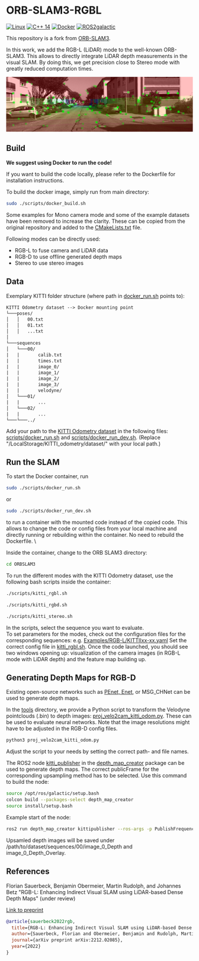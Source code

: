 # ORB-SLAM3-RGBL

[![Linux](https://img.shields.io/badge/os-linux-blue.svg)](https://www.linux.org/)
[![C++ 14](https://img.shields.io/badge/c++-14-blue.svg)](https://en.cppreference.com/w/cpp/14)
[![Docker](https://badgen.net/badge/icon/docker?icon=docker&label)](https://www.docker.com/)
[![ROS2galactic](https://img.shields.io/badge/ros2-galactic-blue.svg)](https://docs.ros.org/en/galactic/index.html)

This repository is a fork from [ORB-SLAM3](https://github.com/UZ-SLAMLab/ORB_SLAM3).

In this work, we add the RGB-L (LiDAR) mode to the well-known ORB-SLAM3.
This allows to directly integrate LiDAR depth measurements in the visual SLAM.
By doing this, we get precision close to Stereo mode with greatly reduced computation times.

![ORB_SLAM3 RGB-L](./resources/Screenshot.png "Screenshot of RGB-L")

## Build

**We suggest using Docker to run the code!**

If you want to build the code locally, please refer to the Dockerfile for installation instructions.

To build the docker image, simply run from main directory:

 ``` bash
 sudo ./scripts/docker_build.sh
 ```

Some examples for Mono camera mode and some of the example datasets have been removed to increase the clarity. These can be copied from the original repository and added to the [CMakeLists.txt](CMakeLists.txt) file.

Following modes can be directly used:

- RGB-L to fuse camera and LiDAR data
- RGB-D to use offline generated depth maps
- Stereo to use stereo images

## Data

Exemplary KITTI folder structure (where path in [docker_run.sh](scripts/docker_run.sh) points to):

```files
KITTI Odometry dataset --> Docker mounting point
└───poses/
│   │   00.txt
│   │   01.txt
│   │   ...txt
│
└───sequences
│   └───00/
|   |       calib.txt
|   |       times.txt
|   |       image_0/
|   |       image_1/
|   |       image_2/
|   |       image_3/
|   |       velodyne/
│   └───01/
|   |       ...
│   └───02/
|   |       ...
└───└───../
```

Add your path to the [KITTI Odometry dataset](https://www.cvlibs.net/datasets/kitti/eval_odometry.php) in the following files:
[scripts/docker_run.sh](scripts/docker_run.sh#L11) and [scripts/docker_run_dev.sh](scripts/docker_run_dev.sh#L11).
(Replace "/LocalStorage/KITTI_odometry/dataset/" with your local path.)

## Run the SLAM

To start the Docker container, run

``` bash
sudo ./scripts/docker_run.sh
```

or

``` bash
sudo ./scripts/docker_run_dev.sh
```

to run a container with the mounted code instead of the copied code. This allows to change the code or config files from your local machine and directly running or rebuilding within the container. No need to rebuild the Dockerfile.
\

Inside the container, change to the ORB SLAM3 directory:

``` bash
cd ORBSLAM3
```

To run the different modes with the KITTI Odometry dataset, use the following bash scripts inside the container:

``` bash
./scripts/kitti_rgbl.sh
```

``` bash
./scripts/kitti_rgbd.sh
```

``` bash
./scripts/kitti_stereo.sh
```

In the scripts, select the sequence you want to evaluate. \
To set parameters for the modes, check out the configuration files for the corresponding sequences: e.g. [Examples/RGB-L/KITTIIxx-xx.yaml](Examples/RGB-L/KITTI00-02.yaml)
Set the correct config file in [kitti_rgbl.sh](scripts/kitti_rgbl.sh).
Once the code launched, you should see two windows opening up: visualization of the camera images (in RGB-L mode with LiDAR depth) and the feature map building up.

## Generating Depth Maps for RGB-D

Existing open-source networks such as [PEnet, Enet](https://github.com/JUGGHM/PENet_ICRA2021), or MSG_CHNet can be used to generate depth maps.

In the [tools](tools/) directory, we provide a Python script to transform the Velodyne pointclouds (.bin) to depth images: [proj_velo2cam_kitti_odom.py](tools/proj_velo2cam_kitti_odom.py). These can be used to evaluate neural networks. Note that the image resolutions might have to be adjusted in the RGB-D config files.

``` bash
python3 proj_velo2cam_kitti_odom.py
```

Adjust the script to your needs by setting the correct path- and file names.

The ROS2 node [kitti_publisher](ros2/depth_map_creator/src/kitti_publisher.cpp) in the [depth_map_creator](ros2/depth_map_creator/) package can be used to generate depth maps. The correct publicFrame for the corresponding upsampling method has to be selected. Use this command to build the node:

``` bash
source /opt/ros/galactic/setup.bash
colcon build --packages-select depth_map_creator
source install/setup.bash
```

Example start of the node:

``` bash
ros2 run depth_map_creator kittipublisher --ros-args -p PublishFrequency:=10.0 -p SaveDenseDepth:=true -p CreateOverlay:=true -p SequencePath:=/kitti/sequences/00/ << Path to Dataset >>/dataset/sequences/00/
```

Upsamled depth images will be saved under /path/to/dataset/sequences/00/image_0_Depth and image_0_Depth_Overlay.

## References

Florian Sauerbeck, Benjamin Obermeier, Martin Rudolph, and Johannes Betz "RGB-L: Enhancing Indirect Visual SLAM using LiDAR-based Dense Depth Maps" (under review)

[Link to preprint]( https://arxiv.org/abs/2212.02085)

``` bib
@article{sauerbeck2022rgb,
  title={RGB-L: Enhancing Indirect Visual SLAM using LiDAR-based Dense Depth Maps},
  author={Sauerbeck, Florian and Obermeier, Benjamin and Rudolph, Martin and Betz, Johannes},
  journal={arXiv preprint arXiv:2212.02085},
  year={2022}
}
```
